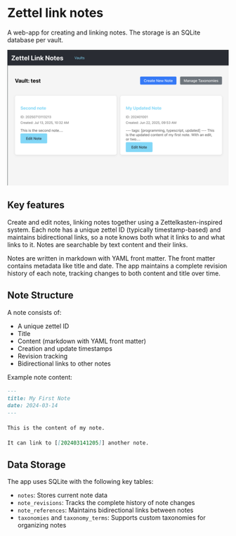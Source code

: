 # Zettel link notes

A web-app for creating and linking notes. The storage is an SQLite database per vault.

![Zettel link notes screenshot](/public/zettel-link-notes.png)

## Key features

Create and edit notes, linking notes together using a Zettelkasten-inspired system. Each note has a unique zettel ID (typically timestamp-based) and maintains bidirectional links, so a note knows both what it links to and what links to it. Notes are searchable by text content and their links.

Notes are written in markdown with YAML front matter. The front matter contains metadata like title and date. The app maintains a complete revision history of each note, tracking changes to both content and title over time.

## Note Structure

A note consists of:
- A unique zettel ID
- Title
- Content (markdown with YAML front matter)
- Creation and update timestamps
- Revision tracking
- Bidirectional links to other notes

Example note content:
```markdown
---
title: My First Note
date: 2024-03-14
---

This is the content of my note.

It can link to [[202403141205]] another note.
```

## Data Storage

The app uses SQLite with the following key tables:
- `notes`: Stores current note data
- `note_revisions`: Tracks the complete history of note changes
- `note_references`: Maintains bidirectional links between notes
- `taxonomies` and `taxonomy_terms`: Supports custom taxonomies for organizing notes
